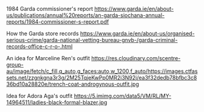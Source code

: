 
1984 Garda commissioner's report
https://www.garda.ie/en/about-us/publications/annual%20reports/an-garda-siochana-annual-reports/1984-commissioner-s-report.pdf

How the Garda store records
https://www.garda.ie/en/about-us/organised-serious-crime/garda-national-vetting-bureau-gnvb-/garda-criminal-records-office-c-r-o-.html

An idea for Marceline Ren's outfit
https://res.cloudinary.com/scentre-group-au/image/fetch/c_fill,q_auto,g_faces:auto,w_1200,f_auto/https://images.ctfassets.net/zzgnkgna3r3g/2M25TqjeKwPp0MR2i3N92j/ea3f32dedb78bfbc3c836bd10a28820e/trench-coat-androgynous-outfit.jpg

Idea for Adora Aga's outfit
https://5.imimg.com/data5/VM/RL/MY-14964511/ladies-black-formal-blazer.jpg